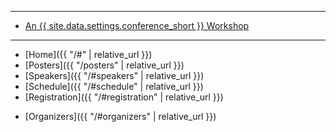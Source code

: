 ***

* <a href = "{{ site.data.settings.conference_url }}">An {{ site.data.settings.conference_short }} Workshop<i aria-hidden="true" class="fas fa-external-link-alt"></i></a>

***

* [Home]({{ "/#" | relative_url }})
* [Posters]({{ "/posters" | relative_url }})
* [Speakers]({{ "/#speakers" | relative_url }})
* [Schedule]({{ "/#schedule" | relative_url }})  
* [Registration]({{ "/#registration" | relative_url }})
<!-- * [Supporters]({{ "/#supporters" | relative_url }}) -->
* [Organizers]({{ "/#organizers" | relative_url }})